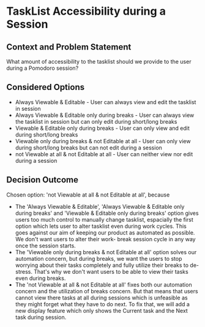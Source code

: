 # TaskList Accessibility during a Session

## Context and Problem Statement

What amount of accessibility to the tasklist should we provide to the user during a Pomodoro session?

## Considered Options

* Always Viewable & Editable - User can always view and edit the tasklist in session 
* Always Viewable & Editable only during breaks - User can always view the tasklist in session but can only edit during short/long breaks
* Viewable & Editable only during breaks - User can only view and edit during short/long breaks
* Viewable only during breaks & not Editable at all -  User can only view during short/long breaks but can not edit during a session
* not Viewable at all & not Editable at all - User can neither view nor edit during a session

## Decision Outcome

Chosen option: 'not Viewable at all & not Editable at all', because

* The 'Always Viewable & Editable', 'Always Viewable & Editable only during breaks' and 'Viewable & Editable only during breaks' option gives users too much control to manually change tasklist, espacially the first option which lets user to alter tasklist even during work cycles. This goes against our aim of keeping our product as automated as possible. We don't want users to alter their work- break session cycle in any way once the session starts.
* The 'Viewable only during breaks & not Editable at all' option solves our automation concern, but during breaks, we want the users to stop worrying about their tasks completely and fully utilize their breaks to de-stress. That's why we don't want users to be able to view their tasks even during breaks.
* The 'not Viewable at all & not Editable at all' fixes both our automation concern and the utilization of breaks concern. But that means that users cannot view there tasks at all during sessions which is unfeasible as they might forget what they have to do next. To fix that, we will add a new display feature which only shows the Current task and the Next task during session. 
